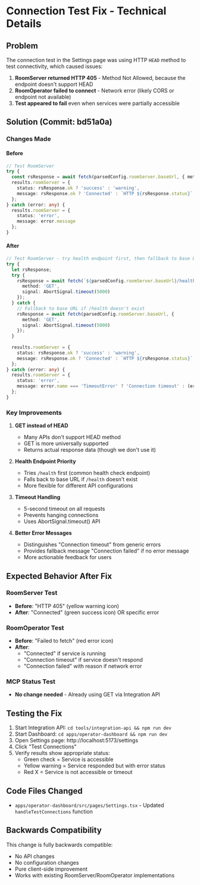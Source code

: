 # Connection Test Fix - Technical Details

## Problem

The connection test in the Settings page was using HTTP `HEAD` method to test connectivity, which caused issues:

1. **RoomServer returned HTTP 405** - Method Not Allowed, because the endpoint doesn't support HEAD
2. **RoomOperator failed to connect** - Network error (likely CORS or endpoint not available)
3. **Test appeared to fail** even when services were partially accessible

## Solution (Commit: bd51a0a)

### Changes Made

#### Before
```typescript
// Test RoomServer
try {
  const rsResponse = await fetch(parsedConfig.roomServer.baseUrl, { method: 'HEAD' });
  results.roomServer = {
    status: rsResponse.ok ? 'success' : 'warning',
    message: rsResponse.ok ? 'Connected' : `HTTP ${rsResponse.status}`
  };
} catch (error: any) {
  results.roomServer = {
    status: 'error',
    message: error.message
  };
}
```

#### After
```typescript
// Test RoomServer - try health endpoint first, then fallback to base URL
try {
  let rsResponse;
  try {
    rsResponse = await fetch(`${parsedConfig.roomServer.baseUrl}/health`, { 
      method: 'GET',
      signal: AbortSignal.timeout(5000) 
    });
  } catch {
    // Fallback to base URL if /health doesn't exist
    rsResponse = await fetch(parsedConfig.roomServer.baseUrl, { 
      method: 'GET',
      signal: AbortSignal.timeout(5000) 
    });
  }
  
  results.roomServer = {
    status: rsResponse.ok ? 'success' : 'warning',
    message: rsResponse.ok ? 'Connected' : `HTTP ${rsResponse.status}`
  };
} catch (error: any) {
  results.roomServer = {
    status: 'error',
    message: error.name === 'TimeoutError' ? 'Connection timeout' : (error.message || 'Connection failed')
  };
}
```

### Key Improvements

1. **GET instead of HEAD**
   - Many APIs don't support HEAD method
   - GET is more universally supported
   - Returns actual response data (though we don't use it)

2. **Health Endpoint Priority**
   - Tries `/health` first (common health check endpoint)
   - Falls back to base URL if `/health` doesn't exist
   - More flexible for different API configurations

3. **Timeout Handling**
   - 5-second timeout on all requests
   - Prevents hanging connections
   - Uses AbortSignal.timeout() API

4. **Better Error Messages**
   - Distinguishes "Connection timeout" from generic errors
   - Provides fallback message "Connection failed" if no error message
   - More actionable feedback for users

## Expected Behavior After Fix

### RoomServer Test
- **Before**: "HTTP 405" (yellow warning icon)
- **After**: "Connected" (green success icon) OR specific error

### RoomOperator Test
- **Before**: "Failed to fetch" (red error icon)
- **After**: 
  - "Connected" if service is running
  - "Connection timeout" if service doesn't respond
  - "Connection failed" with reason if network error

### MCP Status Test
- **No change needed** - Already using GET via Integration API

## Testing the Fix

1. Start Integration API: `cd tools/integration-api && npm run dev`
2. Start Dashboard: `cd apps/operator-dashboard && npm run dev`
3. Open Settings page: http://localhost:5173/settings
4. Click "Test Connections"
5. Verify results show appropriate status:
   - Green check = Service is accessible
   - Yellow warning = Service responded but with error status
   - Red X = Service is not accessible or timeout

## Code Files Changed

- `apps/operator-dashboard/src/pages/Settings.tsx` - Updated `handleTestConnections` function

## Backwards Compatibility

This change is fully backwards compatible:
- No API changes
- No configuration changes
- Pure client-side improvement
- Works with existing RoomServer/RoomOperator implementations
